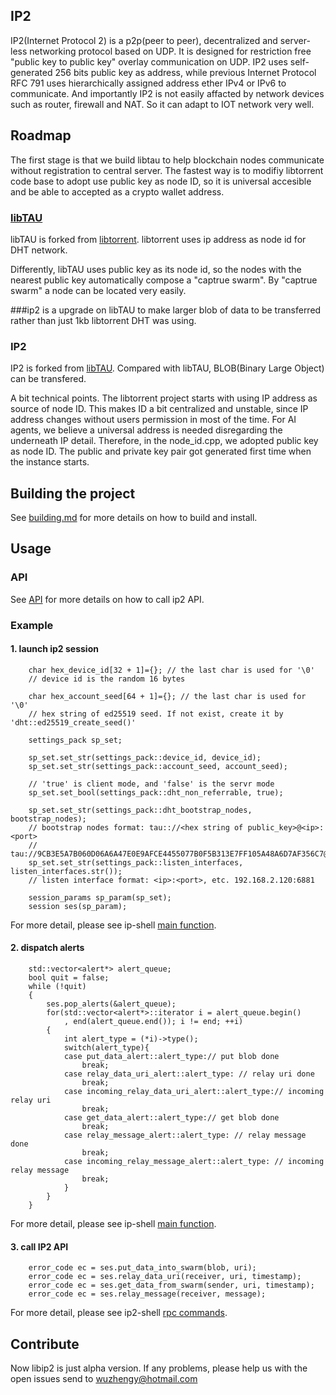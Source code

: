 ## IP2
 IP2(Internet Protocol 2) is a p2p(peer to peer), decentralized and server-less networking protocol based on UDP. It is designed for restriction free "public key to public key" overlay communication on UDP. IP2 uses self-generated 256 bits public key as address, while previous Internet Protocol RFC 791 uses hierarchically assigned address ether IPv4 or IPv6 to communicate. And importantly IP2 is not easily affacted by network devices such as router, firewall and NAT. So it can adapt to IOT network very well.

## Roadmap

The first stage is that we build libtau to help blockchain nodes communicate without registration to central server. 
The fastest way is to modifiy libtorrent code base to adopt use public key as node ID, so it is universal accesible and be able to accepted as a crypto wallet address. 

### [libTAU](https://github.com/Tau-Coin/libTAU)

 libTAU is forked from [libtorrent](https://github.com/arvidn/libtorrent). libtorrent uses ip address as node id for DHT network. 
 
 Differently, libTAU uses public key as its node id, so the nodes with the nearest public key automatically compose a "captrue swarm". By "captrue swarm" a node can be located very easily.

###ip2 is a upgrade on libTAU to make larger blob of data to be transferred rather than just 1kb libtorrent DHT was using. 

### IP2

 IP2 is forked from [libTAU](https://github.com/Tau-Coin/libTAU). Compared with libTAU, BLOB(Binary Large Object) can be transfered.

 A bit technical points. The libtorrent project starts with using IP address as source of node ID. This makes ID a bit centralized and unstable, since IP address changes without users permission in most of the time. For AI agents, we believe a universal address is needed disregarding the underneath IP detail. Therefore, in the node_id.cpp, we adopted public key as node ID. The public and private key pair got generated first time when the instance starts. 


## Building the project

 See [building.md](https://github.com/wuzhengy/ip2/blob/main/docs/building.md) for more details on how to build and install.

## Usage

### API
 
 See [API](https://github.com/wuzhengy/ip2/blob/main/docs/API.txt) for more details on how to call ip2 API.

### Example

#### 1. launch ip2 session

```
	char hex_device_id[32 + 1]={}; // the last char is used for '\0'
	// device id is the random 16 bytes

	char hex_account_seed[64 + 1]={}; // the last char is used for '\0'
	// hex string of ed25519 seed. If not exist, create it by 'dht::ed25519_create_seed()'

	settings_pack sp_set;

	sp_set.set_str(settings_pack::device_id, device_id);
	sp_set.set_str(settings_pack::account_seed, account_seed);

	// 'true' is client mode, and 'false' is the servr mode
	sp_set.set_bool(settings_pack::dht_non_referrable, true);

	sp_set.set_str(settings_pack::dht_bootstrap_nodes, bootstrap_nodes);
	// bootstrap nodes format: tau:://<hex string of public_key>@<ip>:<port>
	// tau://9CB3E5A7B060D06A6A47E0E9AFCE4455077B0F5B313E7FF105A48A6D7AF356C7@10.0.2.15:6881
	sp_set.set_str(settings_pack::listen_interfaces, listen_interfaces.str());
	// listen interface format: <ip>:<port>, etc. 192.168.2.120:6881

	session_params sp_param(sp_set);
	session ses(sp_param);
```

 For more detail, please see ip-shell [main function](https://github.com/wuzhengy/ip2-shell/blob/master/src/main.cpp).

#### 2. dispatch alerts

```
	std::vector<alert*> alert_queue;
	bool quit = false;
	while (!quit)
	{
		ses.pop_alerts(&alert_queue);
		for(std::vector<alert*>::iterator i = alert_queue.begin()
			, end(alert_queue.end()); i != end; ++i)
		{
			int alert_type = (*i)->type();
			switch(alert_type){
			case put_data_alert::alert_type:// put blob done
				break;
			case relay_data_uri_alert::alert_type: // relay uri done
				break;
			case incoming_relay_data_uri_alert::alert_type:// incoming relay uri
				break;
			case get_data_alert::alert_type:// get blob done
				break;
			case relay_message_alert::alert_type: // relay message done
				break;
			case incoming_relay_message_alert::alert_type: // incoming relay message
				break;
			}
		}
	}
```

 For more detail, please see ip-shell [main function](https://github.com/Tau-Coin/ip2-shell/blob/master/src/main.cpp).

#### 3. call IP2 API

```
	error_code ec = ses.put_data_into_swarm(blob, uri);
	error_code ec = ses.relay_data_uri(receiver, uri, timestamp);
	error_code ec = ses.get_data_from_swarm(sender, uri, timestamp);
	error_code ec = ses.relay_message(receiver, message);
```

 For more detail, please see ip2-shell [rpc commands](https://github.com/wuzhengy/ip2-shell/blob/master/src/handler/tau_handler.cpp).

## Contribute
 Now libip2 is just alpha version. If any problems, please help us with the open issues send to wuzhengy@hotmail.com
